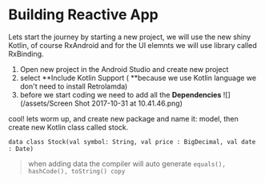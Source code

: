# Building Reactive App

Lets start the journey by starting a new project, we will use the new shiny Kotlin, of course RxAndroid and for the UI elemnts we will use library called RxBinding.

1. Open new project in the Android Studio and create new project
2. select **Include Kotlin Support \( **because we use Kotlin language we don't need to install Retrolamda\)
3. before we start coding we need to add all the **Dependencies**
   ![](/assets/Screen Shot 2017-10-31 at 10.41.46.png)

cool! lets worm up, and create new package and name it: model, then create new Kotlin class called stock.

```
data class Stock(val symbol: String, val price : BigDecimal, val date : Date)
```

> when adding data the compiler will auto generate `equals(), hashCode(), toString() copy`

 

